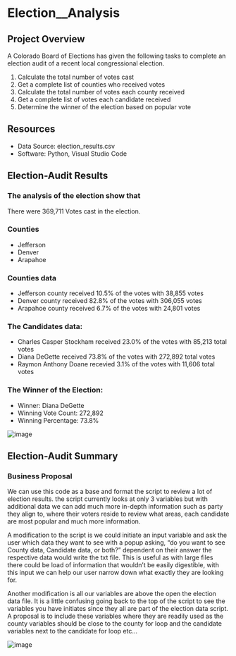 # Election__Analysis

## Project Overview
A Colorado Board of Elections has given the following tasks to complete an election audit of a recent local congressional election.

1. Calculate the total number of votes cast
2. Get a complete list of counties who received votes
3. Calculate the total number of votes each county received
4. Get a complete list of votes each candidate received
5. Determine the winner of the election based on popular vote

## Resources
- Data Source: election_results.csv
- Software: Python, Visual Studio Code

## Election-Audit Results
### The analysis of the election show that
There were 369,711 Votes cast in the election.

### Counties 
- Jefferson 
- Denver 
- Arapahoe 

### Counties data
- Jefferson county received 10.5% of the votes with 38,855 votes
- Denver county received 82.8% of the votes with 306,055 votes
- Arapahoe county received 6.7% of the votes with 24,801 votes


### The Candidates data:
- Charles Casper Stockham received 23.0% of the votes with 85,213 total votes
- Diana DeGette received 73.8% of the votes with 272,892 total votes
- Raymon Anthony Doane recevied 3.1% of the votes with 11,606 total votes


### The Winner of the Election:
- Winner: Diana DeGette
- Winning Vote Count: 272,892
- Winning Percentage: 73.8%

![image](https://user-images.githubusercontent.com/109490755/198905232-6fc12923-2283-4921-a40e-51cc497be041.png)



## Election-Audit Summary
### Business Proposal
We can use this code as a base and format the script to review a lot of election results. the script currently looks at only 3 variables but with additional data we can add much more in-depth information such as party they align to, where their voters reside to review what areas, each candidate are most popular and much more information.   

A modification to the script is we could initiate an input variable and ask the user which data they want to see with a popup asking, “do you want to see County data, Candidate data, or both?” dependent on their answer the respective data would write the txt file.  This is useful as with large files there could be load of information that wouldn’t be easily digestible, with this input we can help our user narrow down what exactly they are looking for.


Another modification is all our variables are above the open the election data file.  It is a little confusing going back to the top of the script to see the variables you have initiates since they all are part of the election data script.  A proposal is to include these variables where they are readily used as the county variables should be close to the county for loop and the candidate variables next to the candidate for loop etc…  

![image](https://user-images.githubusercontent.com/109490755/198905236-3a4b528c-4cbc-47a0-a13f-ce08b2bf7e45.png)



 

